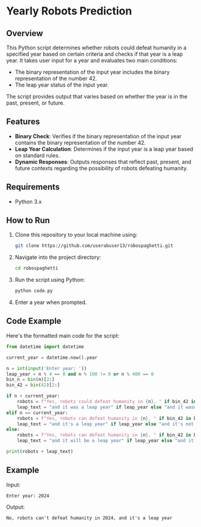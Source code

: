 
# Yearly Robots Prediction

## Overview

This Python script determines whether robots could defeat humanity in a specified year based on certain criteria and checks if that year is a leap year. It takes user input for a year and evaluates two main conditions:
- The binary representation of the input year includes the binary representation of the number 42.
- The leap year status of the input year.

The script provides output that varies based on whether the year is in the past, present, or future.

## Features

- **Binary Check**: Verifies if the binary representation of the input year contains the binary representation of the number 42.
- **Leap Year Calculation**: Determines if the input year is a leap year based on standard rules.
- **Dynamic Responses**: Outputs responses that reflect past, present, and future contexts regarding the possibility of robots defeating humanity.

## Requirements

- Python 3.x

## How to Run

1. Clone this repository to your local machine using:
   ```bash
   git clone https://github.com/userabuser13/robospaghetti.git
   ```
2. Navigate into the project directory:
   ```bash
   cd robospaghetti
   ```
3. Run the script using Python:
   ```bash
   python code.py
   ```
4. Enter a year when prompted.

## Code Example

Here's the formatted main code for the script:

```python
from datetime import datetime

current_year = datetime.now().year

n = int(input('Enter year: '))
leap_year = n % 4 == 0 and n % 100 != 0 or n % 400 == 0
bin_n = bin(n)[2:]
bin_42 = bin(42)[2:]

if n < current_year:
    robots = f"Yes, robots could defeat humanity in {n}, " if bin_42 in bin_n else f"No, robots couldn't defeat humanity in {n}, "
    leap_text = "and it was a leap year" if leap_year else "and it wasn't a leap year"
elif n == current_year:
    robots = f"Yes, robots can defeat humanity in {n}, " if bin_42 in bin_n else f"No, robots can't defeat humanity in {n}, "
    leap_text = "and it's a leap year" if leap_year else "and it's not a leap year"
else:
    robots = f"Yes, robots can defeat humanity in {n}, " if bin_42 in bin_n else f"No, robots can't defeat humanity in {n}, "
    leap_text = "and it will be a leap year" if leap_year else "and it won't be a leap year"

print(robots + leap_text)
```

## Example

Input:
```
Enter year: 2024
```

Output:
```
No, robots can't defeat humanity in 2024, and it's a leap year
```
